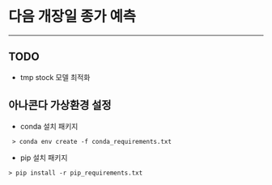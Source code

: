 # 다음 개장일 종가 예측

---

## TODO

- tmp stock 모델 최적화

## 아나콘다 가상환경 설정

- conda 설치 패키지

~~~
 > conda env create -f conda_requirements.txt
~~~

- pip 설치 패키지

~~~
> pip install -r pip_requirements.txt
~~~